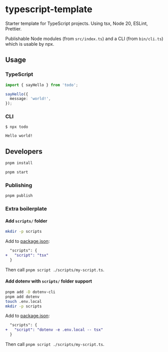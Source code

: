 # typescript-template

Starter template for TypeScript projects. Using tsx, Node 20, ESLint, Prettier.

Publishable Node modules (from `src/index.ts`) and a CLI (from `bin/cli.ts`) which is usable by npx.

## Usage

### TypeScript

```ts
import { sayHello } from 'todo';

sayHello({
  message: 'world!',
});
```

### CLI

```console
$ npx todo

Hello world!
```

## Developers

```sh
pnpm install
```

```sh
pnpm start
```

### Publishing

```sh
pnpm publish
```

### Extra boilerplate

#### Add `scripts/` folder

```sh
mkdir -p scripts
```

Add to [package.json](package.json):

```diff
  "scripts": {
+   "script": "tsx"
  }
```

Then call `pnpm script ./scripts/my-script.ts`.

#### Add dotenv with `scripts/` folder support

```sh
pnpm add -D dotenv-cli
pnpm add dotenv
touch .env.local
mkdir -p scripts
```

Add to [package.json](package.json):

```diff
  "scripts": {
+   "script": "dotenv -e .env.local -- tsx"
  }
```

Then call `pnpm script ./scripts/my-script.ts`.
